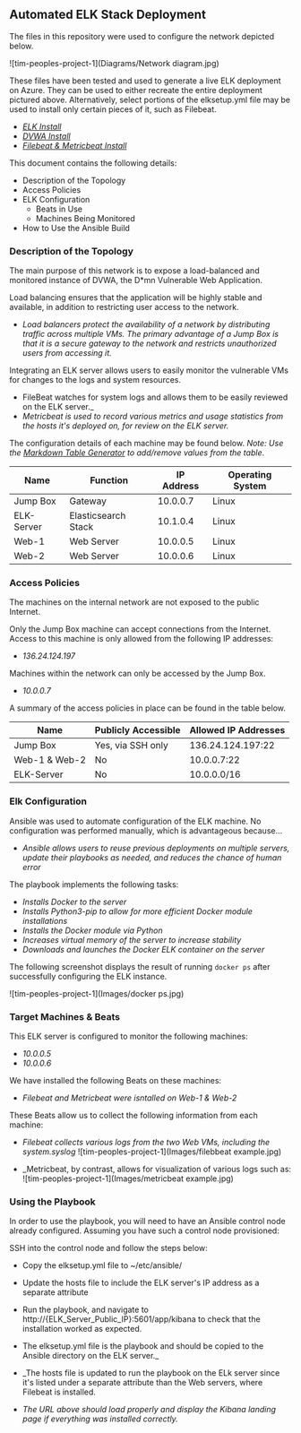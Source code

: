 ## Automated ELK Stack Deployment

The files in this repository were used to configure the network depicted below.

![tim-peoples-project-1](Diagrams/Network diagram.jpg)

These files have been tested and used to generate a live ELK deployment on Azure. They can be used to either recreate the entire deployment pictured above. Alternatively, select portions of the elksetup.yml file may be used to install only certain pieces of it, such as Filebeat.

- _[ELK Install](Ansible/elksetup.yml)_
- _[DVWA Install](Ansible/my-playbook.yml)_
- _[Filebeat & Metricbeat Install](Ansible/filebeat-playbook.yml)_



This document contains the following details:
- Description of the Topology
- Access Policies
- ELK Configuration
  - Beats in Use
  - Machines Being Monitored
- How to Use the Ansible Build


### Description of the Topology

The main purpose of this network is to expose a load-balanced and monitored instance of DVWA, the D*mn Vulnerable Web Application.

Load balancing ensures that the application will be highly stable and available, in addition to restricting user access to the network.
- _Load balancers protect the availability of a network by distributing traffic across multiple VMs. The primary advantage of a Jump Box is that it is a secure gateway to the network and restricts unauthorized users from accessing it._

Integrating an ELK server allows users to easily monitor the vulnerable VMs for changes to the logs and system resources.
- FileBeat watches for system logs and allows them to be easily reviewed on the ELK server._
- _Metricbeat is used to record various metrics and usage statistics from the hosts it's deployed on, for review on the ELK server._

The configuration details of each machine may be found below.
_Note: Use the [Markdown Table Generator](http://www.tablesgenerator.com/markdown_tables) to add/remove values from the table_.

| Name     | Function | IP Address | Operating System |
|----------|----------|------------|------------------|
| Jump Box   | Gateway  | 10.0.0.7   | Linux |
| ELK-Server | Elasticsearch Stack | 10.1.0.4 | Linux |
| Web-1      | Web Server | 10.0.0.5 | Linux |
| Web-2      | Web Server | 10.0.0.6 | Linux |

### Access Policies

The machines on the internal network are not exposed to the public Internet. 

Only the Jump Box machine can accept connections from the Internet. Access to this machine is only allowed from the following IP addresses:
- _136.24.124.197_

Machines within the network can only be accessed by the Jump Box.
- _10.0.0.7_

A summary of the access policies in place can be found in the table below.

| Name     | Publicly Accessible | Allowed IP Addresses |
|----------|---------------------|----------------------|
| Jump Box | Yes, via SSH only   | 136.24.124.197:22    |
| Web-1 & Web-2 |    No          |     10.0.0.7:22      |
| ELK-Server    |     No         |     10.0.0.0/16      |

### Elk Configuration

Ansible was used to automate configuration of the ELK machine. No configuration was performed manually, which is advantageous because...
- _Ansible allows users to reuse previous deployments on multiple servers, update their playbooks as needed, and reduces the chance of human error_

The playbook implements the following tasks:
- _Installs Docker to the server_
- _Installs Python3-pip to allow for more efficient Docker module installations_
- _Installs the Docker module via Python_
- _Increases virtual memory of the server to increase stability_
- _Downloads and launches the Docker ELK container on the server_

The following screenshot displays the result of running `docker ps` after successfully configuring the ELK instance.

![tim-peoples-project-1](Images/docker ps.jpg)

### Target Machines & Beats
This ELK server is configured to monitor the following machines:
- _10.0.0.5_
- _10.0.0.6_


We have installed the following Beats on these machines:
- _Filebeat and Metricbeat were isntalled on Web-1 & Web-2_

These Beats allow us to collect the following information from each machine:
- _Filebeat collects various logs from the two Web VMs, including the system.syslog_
![tim-peoples-project-1](Images/filebbeat example.jpg)

- _Metricbeat, by contrast, allows for visualization of various logs such as:
![tim-peoples-project-1](Images/metricbeat example.jpg)


### Using the Playbook
In order to use the playbook, you will need to have an Ansible control node already configured. Assuming you have such a control node provisioned: 

SSH into the control node and follow the steps below:
- Copy the elksetup.yml file to ~/etc/ansible/
- Update the hosts file to include the ELK server's IP address as a separate attribute
- Run the playbook, and navigate to http://{ELK_Server_Public_IP}:5601/app/kibana to check that the installation worked as expected.

- The elksetup.yml file is the playbook and should be copied to the Ansible directory on the ELK server._
- _The hosts file is updated to run the playbook on the ELk server since it's listed under a separate attribute than the Web servers, where Filebeat is installed.
- _The URL above should load properly and display the Kibana landing page if everything was installed correctly._